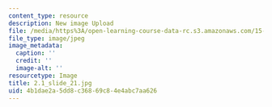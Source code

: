 ```yaml
---
content_type: resource
description: New image Upload
file: /media/https%3A/open-learning-course-data-rc.s3.amazonaws.com/15-s21-nuts-and-bolts-of-business-plans-january-iap-2014/4b1dae2a5dd8c36869c84e4abc7aa626_2.1_slide_21.jpg
file_type: image/jpeg
image_metadata:
  caption: ''
  credit: ''
  image-alt: ''
resourcetype: Image
title: 2.1_slide_21.jpg
uid: 4b1dae2a-5dd8-c368-69c8-4e4abc7aa626
---
```

